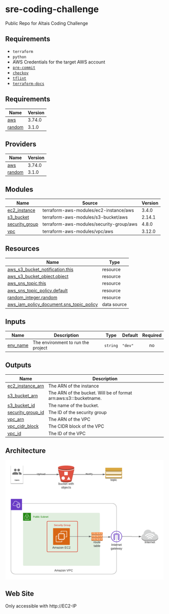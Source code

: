 # sre-coding-challenge
Public Repo for Altais Coding Challenge

## Requirements

- `terraform`
- `python`
- AWS Credentials for the target AWS account
- [`pre-commit`](https://github.com/antonbabenko/pre-commit-terraform#1-install-dependencies)
- [`checkov`](https://github.com/bridgecrewio/checkov)
- [`tflint`](https://github.com/terraform-linters/tflint)
- [`terraform-docs`](https://github.com/terraform-docs/terraform-docs)

<!-- BEGINNING OF PRE-COMMIT-TERRAFORM DOCS HOOK -->
## Requirements

| Name | Version |
|------|---------|
| <a name="requirement_aws"></a> [aws](#requirement\_aws) | 3.74.0 |
| <a name="requirement_random"></a> [random](#requirement\_random) | 3.1.0 |

## Providers

| Name | Version |
|------|---------|
| <a name="provider_aws"></a> [aws](#provider\_aws) | 3.74.0 |
| <a name="provider_random"></a> [random](#provider\_random) | 3.1.0 |

## Modules

| Name | Source | Version |
|------|--------|---------|
| <a name="module_ec2_instance"></a> [ec2\_instance](#module\_ec2\_instance) | terraform-aws-modules/ec2-instance/aws | 3.4.0 |
| <a name="module_s3_bucket"></a> [s3\_bucket](#module\_s3\_bucket) | terraform-aws-modules/s3-bucket/aws | 2.14.1 |
| <a name="module_security_group"></a> [security\_group](#module\_security\_group) | terraform-aws-modules/security-group/aws | 4.8.0 |
| <a name="module_vpc"></a> [vpc](#module\_vpc) | terraform-aws-modules/vpc/aws | 3.12.0 |

## Resources

| Name | Type |
|------|------|
| [aws_s3_bucket_notification.this](https://registry.terraform.io/providers/hashicorp/aws/3.74.0/docs/resources/s3_bucket_notification) | resource |
| [aws_s3_bucket_object.object](https://registry.terraform.io/providers/hashicorp/aws/3.74.0/docs/resources/s3_bucket_object) | resource |
| [aws_sns_topic.this](https://registry.terraform.io/providers/hashicorp/aws/3.74.0/docs/resources/sns_topic) | resource |
| [aws_sns_topic_policy.default](https://registry.terraform.io/providers/hashicorp/aws/3.74.0/docs/resources/sns_topic_policy) | resource |
| [random_integer.random](https://registry.terraform.io/providers/hashicorp/random/3.1.0/docs/resources/integer) | resource |
| [aws_iam_policy_document.sns_topic_policy](https://registry.terraform.io/providers/hashicorp/aws/3.74.0/docs/data-sources/iam_policy_document) | data source |

## Inputs

| Name | Description | Type | Default | Required |
|------|-------------|------|---------|:--------:|
| <a name="input_env_name"></a> [env\_name](#input\_env\_name) | The environment to run the project | `string` | `"dev"` | no |

## Outputs

| Name | Description |
|------|-------------|
| <a name="output_ec2_instance_arn"></a> [ec2\_instance\_arn](#output\_ec2\_instance\_arn) | The ARN of the instance |
| <a name="output_s3_bucket_arn"></a> [s3\_bucket\_arn](#output\_s3\_bucket\_arn) | The ARN of the bucket. Will be of format arn:aws:s3:::bucketname. |
| <a name="output_s3_bucket_id"></a> [s3\_bucket\_id](#output\_s3\_bucket\_id) | The name of the bucket. |
| <a name="output_security_group_id"></a> [security\_group\_id](#output\_security\_group\_id) | The ID of the security group |
| <a name="output_vpc_arn"></a> [vpc\_arn](#output\_vpc\_arn) | The ARN of the VPC |
| <a name="output_vpc_cidr_block"></a> [vpc\_cidr\_block](#output\_vpc\_cidr\_block) | The CIDR block of the VPC |
| <a name="output_vpc_id"></a> [vpc\_id](#output\_vpc\_id) | The ID of the VPC |
<!-- END OF PRE-COMMIT-TERRAFORM DOCS HOOK -->

## Architecture

![Alt text](images/Architecture.png?raw=true "Architecture")

## Web Site

Only accessible with http://EC2-IP